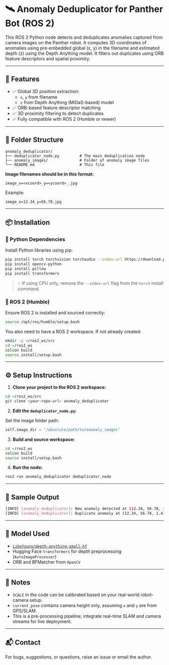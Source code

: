 
# 🛰️ Anomaly Deduplicator for Panther Bot (ROS 2)

This ROS 2 Python node detects and deduplicates anomalies captured from camera images on the Panther robot. It computes 3D coordinates of anomalies using pre-embedded global (x, y) in the filename and estimated depth (z) using the Depth Anything model. It filters out duplicates using ORB feature descriptors and spatial proximity.

---

## 🚀 Features

- ✅ Global 3D position extraction:
  - `x`, `y` from filename
  - `z` from Depth Anything (MiDaS-based) model
- ✅ ORB-based feature descriptor matching
- ✅ 3D proximity filtering to detect duplicates
- ✅ Fully compatible with ROS 2 (Humble or newer)

---

## 🧱 Folder Structure

```
anomaly_deduplicator/
├── deduplicator_node.py         # The main deduplication node
├── anomaly_images/              # Folder of anomaly image files
└── README.md                    # This file
```

**Image filenames should be in this format:**
```
image_x=<xcoord>_y=<ycoord>_.jpg
```

Example:
```
image_x=12.34_y=56.78.jpg
```

---

## 📦 Installation

### 🐍 Python Dependencies

Install Python libraries using pip:

```bash
pip install torch torchvision torchaudio --index-url https://download.pytorch.org/whl/cu118
pip install opencv-python
pip install pillow
pip install transformers
```

> 💡 If using CPU only, remove the `--index-url` flag from the `torch` install command.

### 🧪 ROS 2 (Humble)

Ensure ROS 2 is installed and sourced correctly:

```bash
source /opt/ros/humble/setup.bash
```

You also need to have a ROS 2 workspace. If not already created:

```bash
mkdir -p ~/ros2_ws/src
cd ~/ros2_ws
colcon build
source install/setup.bash
```

---

## ⚙️ Setup Instructions

1. **Clone your project to the ROS 2 workspace:**

```bash
cd ~/ros2_ws/src
git clone <your-repo-url> anomaly_deduplicator
```

2. **Edit the `deduplicator_node.py`:**

Set the image folder path:
```python
self.image_dir = '/absolute/path/to/anomaly_images'
```

3. **Build and source workspace:**

```bash
cd ~/ros2_ws
colcon build
source install/setup.bash
```

4. **Run the node:**

```bash
ros2 run anomaly_deduplicator deduplicator_node
```

---

## 📌 Sample Output

```bash
[INFO] [anomaly_deduplicator]: New anomaly detected at (12.34, 56.78, 1.41)
[INFO] [anomaly_deduplicator]: Duplicate anomaly at (12.34, 56.78, 1.41)
```

---

## 🧠 Model Used

- [`LiheYoung/depth-anything-small-hf`](https://huggingface.co/LiheYoung/depth-anything-small-hf)
- Hugging Face `transformers` for depth preprocessing (`AutoImageProcessor`)
- ORB and BFMatcher from `OpenCV`

---

## 📎 Notes

- `SCALE` in the code can be calibrated based on your real-world robot-camera setup.
- `current_pose` contains camera height only, assuming `x` and `y` are from GPS/SLAM.
- This is a pre-processing pipeline; integrate real-time SLAM and camera streams for live deployment.

---

## 📬 Contact

For bugs, suggestions, or questions, raise an issue or email the author.
